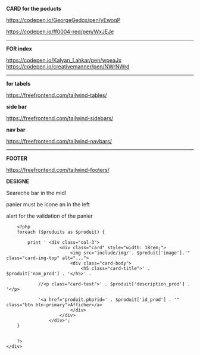 **CARD for the poducts**

<https://codepen.io/GeorgeGedox/pen/yEwoqP>

<https://codepen.io/ff0004-red/pen/WxJEJe>

---

**FOR index**

<https://codepen.io/Kalyan_Lahkar/pen/wpeaJx>
<https://codepen.io/creativemanner/pen/NWrNWrd>

---

**for tabels**

<https://freefrontend.com/tailwind-tables/>

**side bar**

<https://freefrontend.com/tailwind-sidebars/>

**nav bar**

<https://freefrontend.com/tailwind-navbars/>

---

**FOOTER**

<https://freefrontend.com/tailwind-footers/>

**DESIGNE**

<p>Seareche bar in the midl</p>
<p>panier must be icone an in the left</p>
<p>alert for the validation of the panier</p>
<https://getbootstrap.com/docs/5.2/components/badge/>


 


   
   <div class="row col-12 mt-5 mb-5">

        <?php
        foreach ($produits as $produit) {

            print ' <div class="col-3">
                        <div class="card" style="width: 18rem;">
                            <img src="include/img/'. $produit['image'].'" class="card-img-top" alt="...">
                            <div class="card-body">
                                <h5 class="card-title">' . $produit['nom_prod'] . '</h5>' .

                //<p class="card-text">' . $produit['description_prod'] . '</p>

                '<a href="produit.php?id=' . $produit['id_prod'] . '" class="btn btn-primary">Afficher</a>
                            </div>
                        </div>
                    </div>';
        }


        ?>
    </div>
